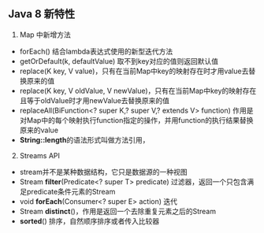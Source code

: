 ## Java 8 新特性

1. Map 中新增方法
   
- forEach() 结合lambda表达式使用的新型迭代方法
- getOrDefault(k, defaultValue) 取不到key对应的值则返回默认值
- replace(K key, V value)，只有在当前Map中key的映射存在时才用value去替换原来的值
- replace(K key, V oldValue, V newValue)，只有在当前Map中key的映射存在且等于oldValue时才用newValue去替换原来的值
- replaceAll(BiFunction<? super K,? super V,? extends V> function) 作用是对Map中的每个映射执行function指定的操作，并用function的执行结果替换原来的value
- **String::length**的语法形式叫做方法引用，

2. Streams API

- stream并不是某种数据结构，它只是数据源的一种视图
- Stream<T> **filter**(Predicate<? super T> predicate) 过滤器，返回一个只包含满足predicate条件元素的Stream
- void **forEach**(Consumer<? super E> action) 迭代
- Stream<T> **distinct**()，作用是返回一个去除重复元素之后的Stream
- **sorted**() 排序，自然顺序排序或者传入比较器